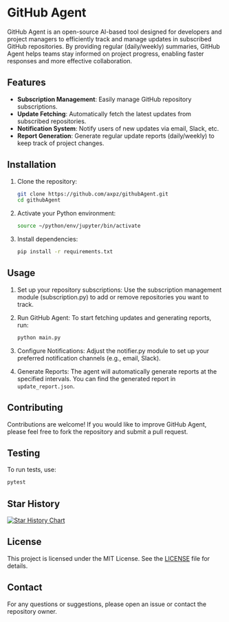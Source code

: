 # GitHub Agent

GitHub Agent is an open-source AI-based tool designed for developers and project managers to efficiently track and manage updates in subscribed GitHub repositories. By providing regular (daily/weekly) summaries, GitHub Agent helps teams stay informed on project progress, enabling faster responses and more effective collaboration.

## Features

- **Subscription Management**: Easily manage GitHub repository subscriptions.
- **Update Fetching**: Automatically fetch the latest updates from subscribed repositories.
- **Notification System**: Notify users of new updates via email, Slack, etc.
- **Report Generation**: Generate regular update reports (daily/weekly) to keep track of project changes.

## Installation

1. Clone the repository:

   ```bash
   git clone https://github.com/axpz/githubAgent.git
   cd githubAgent
   ```

2. Activate your Python environment:

   ```bash
   source ~/python/env/jupyter/bin/activate
   ```

3. Install dependencies:

   ```bash
   pip install -r requirements.txt
   ```

## Usage

1. Set up your repository subscriptions: Use the subscription management module (subscription.py) to add or remove repositories you want to track.

2. Run GitHub Agent: To start fetching updates and generating reports, run:

   ```bash
   python main.py
   ```

3. Configure Notifications: Adjust the notifier.py module to set up your preferred notification channels (e.g., email, Slack).

4. Generate Reports: The agent will automatically generate reports at the specified intervals. You can find the generated report in `update_report.json`.

## Contributing

Contributions are welcome! If you would like to improve GitHub Agent, please feel free to fork the repository and submit a pull request.

## Testing

To run tests, use:

```bash
pytest
```

## Star History

[![Star History Chart](https://api.star-history.com/svg?repos=axpz/githubAgent&type=Date)](https://star-history.com/#axpz/githubAgent&Date)

## License

This project is licensed under the MIT License. See the [LICENSE](LICENSE) file for details.

## Contact

For any questions or suggestions, please open an issue or contact the repository owner.
